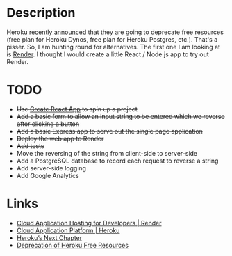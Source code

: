 # Description

Heroku [recently announced](https://blog.heroku.com/next-chapter) that they are going to deprecate free resources (free plan for Heroku Dynos, free plan for Heroku Postgres, etc.). That's a pisser. So, I am hunting round for alternatives. The first one I am looking at is [Render](https://render.com/). I thought I would create a little React / Node.js app to try out Render.

# TODO

* ~~Use [Create React App](https://create-react-app.dev/) to spin up a project~~
* ~~Add a basic form to allow an input string to be entered which we reverse after clicking a button~~
* ~~Add a basic Express app to serve out the single page application~~
* ~~Deploy the web app to Render~~
* ~~Add tests~~
* Move the reversing of the string from client-side to server-side
* Add a PostgreSQL database to record each request to reverse a string
* Add server-side logging
* Add Google Analytics

# Links

* [Cloud Application Hosting for Developers | Render](https://render.com/)
* [Cloud Application Platform | Heroku](https://www.heroku.com/)
* [Heroku’s Next Chapter](https://blog.heroku.com/next-chapter)
* [Deprecation of Heroku Free Resources](https://devcenter.heroku.com/changelog-items/2461)
